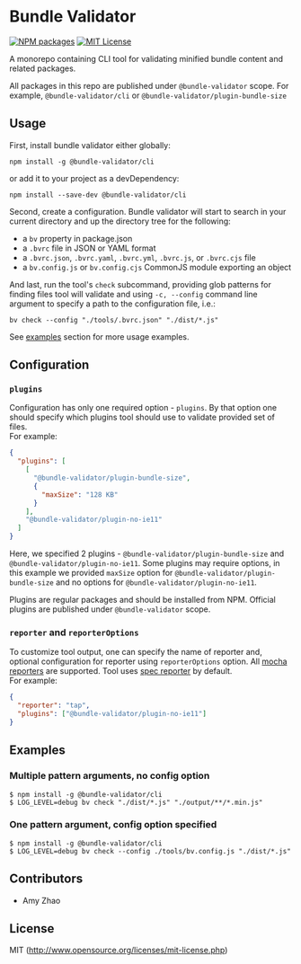 # Bundle Validator

[![NPM packages][npm-org-image]][npm-org-url] [![MIT License][license-image]][license-url]

A monorepo containing CLI tool for validating minified bundle content and related packages.

All packages in this repo are published under `@bundle-validator` scope. For example, `@bundle-validator/cli` or `@bundle-validator/plugin-bundle-size`

## Usage

First, install bundle validator either globally:

```shell
npm install -g @bundle-validator/cli
```

or add it to your project as a devDependency:

```shell
npm install --save-dev @bundle-validator/cli
```

Second, create a configuration. Bundle validator will start to search in your current directory and up the directory tree for the following:

- a `bv` property in package.json
- a `.bvrc` file in JSON or YAML format
- a `.bvrc.json`, `.bvrc.yaml`, `.bvrc.yml`, `.bvrc.js`, or `.bvrc.cjs` file
- a `bv.config.js` or `bv.config.cjs` CommonJS module exporting an object

And last, run the tool's `check` subcommand, providing glob patterns for finding files tool will validate and using `-c, --config` command line argument to specify a path to the configuration file, i.e.:

```shell
bv check --config "./tools/.bvrc.json" "./dist/*.js"
```

See [examples](#examples) section for more usage examples.

## Configuration

### `plugins`

Configuration has only one required option - `plugins`. By that option one should specify which plugins tool should use to validate provided set of files.  
For example:

```json
{
  "plugins": [
    [
      "@bundle-validator/plugin-bundle-size",
      {
        "maxSize": "128 KB"
      }
    ],
    "@bundle-validator/plugin-no-ie11"
  ]
}
```

Here, we specified 2 plugins - `@bundle-validator/plugin-bundle-size` and `@bundle-validator/plugin-no-ie11`. Some plugins may require options, in this example we provided `maxSize` option for `@bundle-validator/plugin-bundle-size` and no options for `@bundle-validator/plugin-no-ie11`.

Plugins are regular packages and should be installed from NPM. Official plugins are published under `@bundle-validator` scope.

### `reporter` and `reporterOptions`

To customize tool output, one can specify the name of reporter and, optional configuration for reporter using `reporterOptions` option. All [mocha reporters](https://mochajs.org/#reporters) are supported. Tool uses [spec reporter](https://mochajs.org/#spec) by default.  
For example:

```json
{
  "reporter": "tap",
  "plugins": ["@bundle-validator/plugin-no-ie11"]
}
```

## Examples

### Multiple pattern arguments, no config option

```console
$ npm install -g @bundle-validator/cli
$ LOG_LEVEL=debug bv check "./dist/*.js" "./output/**/*.min.js"
```

### One pattern argument, config option specified

```console
$ npm install -g @bundle-validator/cli
$ LOG_LEVEL=debug bv check --config ./tools/bv.config.js "./dist/*.js"
```

## Contributors

- Amy Zhao

## License

MIT (http://www.opensource.org/licenses/mit-license.php)

[license-image]: http://img.shields.io/badge/license-MIT-blue.svg?style=flat
[license-url]: LICENSE
[npm-org-image]: https://img.shields.io/badge/npm-bundle--validator-green.svg?style=flat
[npm-org-url]: https://www.npmjs.com/org/bundle-validator

